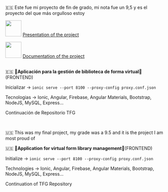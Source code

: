 🇪🇸 Este fue mi proyecto de fin de grado, mi nota fue un 9,5 y es el proyecto del que más orgulloso estoy

<img src="https://upload.wikimedia.org/wikipedia/commons/thumb/e/e1/Logo_of_YouTube_%282015-2017%29.svg/2560px-Logo_of_YouTube_%282015-2017%29.svg.png" width="50">  <a href="https://www.youtube.com/watch?v=4W4gk9AW50o&ab_channel=Lero06" > Presentation of the project </a> </br> 

<img src=https://cdn-icons-png.flaticon.com/512/3238/3238024.png width="50"> <a href="https://riunet.upv.es/handle/10251/196821" > Documentation of the project </a>  </br>  </br> 

🇪🇸 🔱<b>Aplicación para la gestión de biblioteca de forma virtual</b>🔱 (FRONTEND)

Inicializar -> ```ionic serve --port 8100 --proxy-config proxy.conf.json  ```

Tecnologias -> Ionic, Angular, Firebase, Angular Materials, Bootstrap, NodeJS, MySQL, Express...

Continuación de Repositorio TFG

</br>

🇺🇸 This was my final project, my grade was a 9.5 and it is the project I am most proud of

🇺🇸 🔱<b>Application for virtual form library management</b>🔱(FRONTEND)

Initialize -> ```ionic serve --port 8100 --proxy-config proxy.conf.json  ```

Technologies -> Ionic, Angular, Firebase, Angular Materials, Bootstrap, NodeJS, MySQL, Express...

Continuation of TFG Repository
